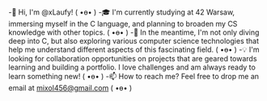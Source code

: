 -👋 Hi, I'm @xLaufy!
                                           ( •ө• )
-🎓 I'm currently studying at 42 Warsaw, immersing myself in the C language, and planning to broaden my CS knowledge with other topics.
                                                   ( •ө• )
-🔬 In the meantime, I'm not only diving deep into C, but also exploring various computer science technologies that help me understand different aspects of this fascinating field.
                                                           ( •ө• )
-💡 I'm looking for collaboration opportunities on projects that are geared towards learning and building a portfolio. I love challenges and am always ready to learn something new!
                                                                  ( •ө• )
-📫 How to reach me? Feel free to drop me an email at mixol456@gmail.com
                                                                         ( •ө• )
<!---
xLaufy/xLaufy is a ✨ special ✨ repository because its `README.md` (this file) appears on your GitHub profile.
You can click the Preview link to take a look at your changes.
--->
